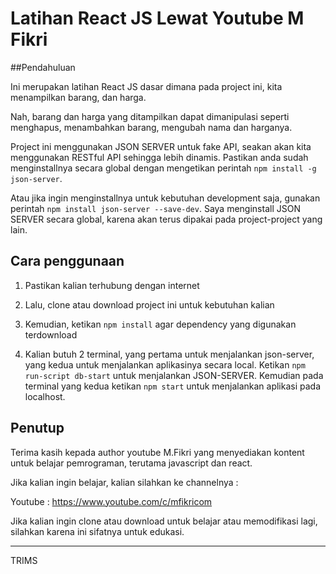 # Latihan React JS Lewat Youtube M Fikri

##Pendahuluan

Ini merupakan latihan React JS dasar dimana pada project ini, kita menampilkan barang, dan harga.

Nah, barang dan harga yang ditampilkan dapat dimanipulasi seperti menghapus, menambahkan barang, mengubah nama dan harganya.

Project ini menggunakan JSON SERVER untuk fake API, seakan akan kita menggunakan RESTful API sehingga lebih dinamis. Pastikan anda sudah menginstallnya secara global dengan mengetikan perintah `npm install -g json-server`.

Atau jika ingin menginstallnya untuk kebutuhan development saja, gunakan perintah `npm install json-server --save-dev`. Saya menginstall JSON SERVER secara global, karena akan terus dipakai pada project-project yang lain.

## Cara penggunaan

1. Pastikan kalian terhubung dengan internet

2. Lalu, clone atau download project ini untuk kebutuhan kalian

3. Kemudian, ketikan `npm install` agar dependency yang digunakan terdownload

4. Kalian butuh 2 terminal, yang pertama untuk menjalankan json-server, yang kedua untuk menjalankan aplikasinya secara local.
   Ketikan `npm run-script db-start` untuk menjalankan JSON-SERVER. Kemudian pada terminal yang kedua ketikan `npm start` untuk menjalankan aplikasi pada localhost.

## Penutup

Terima kasih kepada author youtube M.Fikri yang menyediakan kontent untuk belajar pemrograman, terutama javascript dan react.

Jika kalian ingin belajar, kalian silahkan ke channelnya :

Youtube : https://www.youtube.com/c/mfikricom

Jika kalian ingin clone atau download untuk belajar atau memodifikasi lagi, silahkan karena ini sifatnya untuk edukasi.

---

TRIMS

